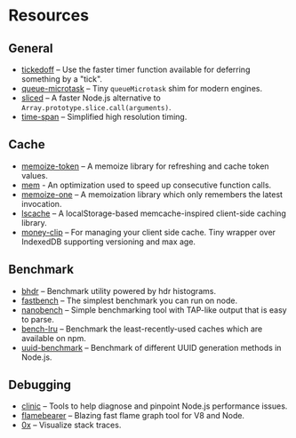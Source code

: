 # Resources

## General

* [tickedoff](https://github.com/jamiebuilds/tickedoff) – Use the faster timer function available for deferring something by a "tick".
* [queue-microtask](https://github.com/feross/queue-microtask) – Tiny `queueMicrotask` shim for modern engines.
* [sliced](https://www.npmjs.com/package/sliced) – A faster Node.js alternative to `Array.prototype.slice.call(arguments)`.
* [time-span](https://github.com/sindresorhus/time-span) – Simplified high resolution timing.

## Cache

* [memoize-token](https://github.com/microlinkhq/memoize-token) – A memoize library for refreshing and cache token values.
* [mem](https://github.com/sindresorhus/mem) - An optimization used to speed up consecutive function calls.
* [memoize-one](https://github.com/alexreardon/memoize-one) – A memoization library which only remembers the latest invocation.
* [lscache](https://github.com/pamelafox/lscache) – A localStorage-based memcache-inspired client-side caching library.
* [money-clip](https://github.com/HenrikJoreteg/money-clip) – For managing your client side cache. Tiny wrapper over IndexedDB supporting versioning and max age.

## Benchmark

* [bhdr](https://github.com/mcollina/bhdr) – Benchmark utility powered by hdr histograms.
* [fastbench](https://www.npmjs.com/package/fastbench) – The simplest benchmark you can run on node.
* [nanobench](https://github.com/mafintosh/nanobench) – Simple benchmarking tool with TAP-like output that is easy to parse.
* [bench-lru](https://github.com/dominictarr/bench-lru) – Benchmark the least-recently-used caches which are available on npm.
* [uuid-benchmark](https://github.com/watson/uuid-benchmark) – Benchmark of different UUID generation methods in Node.js.

## Debugging

* [clinic](https://clinicjs.org/) – Tools to help diagnose and pinpoint Node.js performance issues.
* [flamebearer](https://github.com/mapbox/flamebearer) – Blazing fast flame graph tool for V8 and Node.
* [0x](https://www.npmjs.com/package/0x) – Visualize stack traces.
